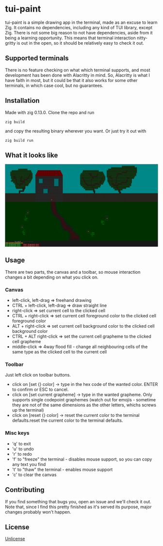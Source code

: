 # tui-paint  

tui-paint is a simple drawing app in the terminal, made as an excuse to learn Zig.
It contains no dependencies, including any kind of TUI library, except Zig. 
There is not some big reason to not have dependencies, aside from it being a learning opportunity. This means that
terminal interaction nitty-gritty is out in the open, so it should be relatively easy to check it out.

## Supported terminals
There is no feature checking on what which terminal supports, and most development has been done with Alacritty in mind.
So, Alacritty is what I have faith in most, but it could be that it also works for some other terminals, in which case
cool, but no guarantees.

## Installation

Made with zig 0.13.0.
Clone the repo and run

```
zig build

```
and copy the resulting binary wherever you want. Or just try it out with

```
zig build run

```

## What it looks like

![example_image](blob/example.png)

## Usage

There are two parts, the canvas and a toolbar, so mouse interaction changes a bit depending on what you click on.

### Canvas
- left-click, left-drag => freehand drawing
- CTRL + left-click, left-drag => draw straight line
- right-click => set current cell to the clicked cell
- CTRL + right-click => set current cell foreground color to the clicked cell foreground color
- ALT + right-click => set current cell background color to the clicked cell background color
- CTRL + ALT right-click => set the current cell grapheme to the clicked cell grapheme
- middle-click => 4way flood fill - change all neighbouring cells of the same type as the clicked cell to the current cell

### Toolbar
Just left click on toolbar buttons.

- click on [set {} color] -> type in the hex code of the wanted color. ENTER to confirm or ESC to cancel.
- click on [set current grapheme] -> type in the wanted grapheme. Only supports single codepoint graphemes
(watch out for emojis - sometime they are not of the same dimensions as the other letters, whichs screws up the terminal)
- click on [reset {} color] -> reset the current color to the terminal defaults.reset the current color to the terminal defaults.

### Misc keys
- 'q' to exit
- 'u' to undo
- 'r' to redo
- 'f' to "freeze" the terminal - disables mouse support, so you can copy any text you find
- 't' to "thaw" the terminal - enables mouse support
- 'c' to clear the canvas

## Contributing

If you find something that bugs you, open an issue and we'll check it out. Note that, since I find this pretty finished
as it's served its purpose, major changes probably won't happen.

## License

[Unlicense](https://choosealicense.com/licenses/unlicense/)
